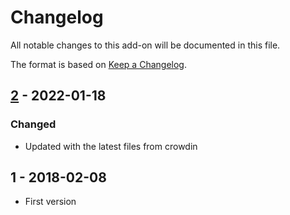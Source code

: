 # Changelog
All notable changes to this add-on will be documented in this file.

The format is based on [Keep a Changelog](https://keepachangelog.com/en/1.0.0/).

## [2] - 2022-01-18

### Changed
- Updated with the latest files from crowdin

## 1 - 2018-02-08

- First version

[2]: https://github.com/zaproxy/zap-core-help/releases/help_tr_TR-v2
